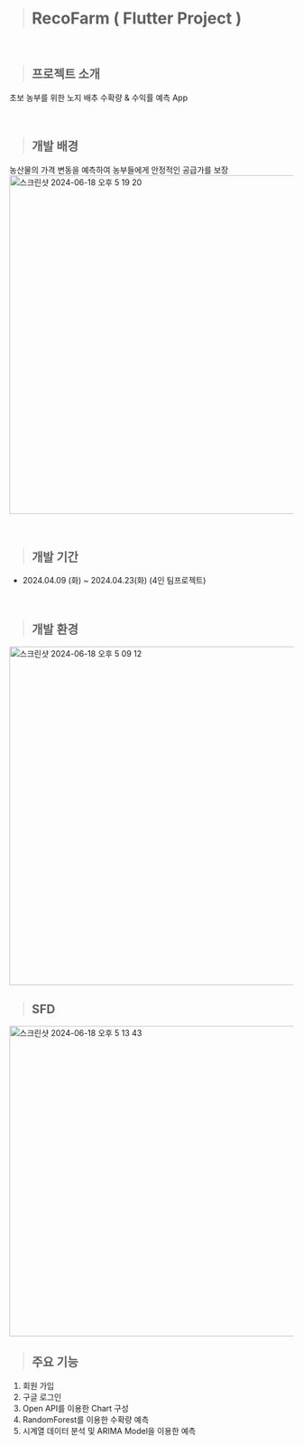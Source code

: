 > # RecoFarm ( Flutter Project )

<br>

> ## 프로젝트 소개
초보 농부를 위한 노지 배추 수확량 & 수익률 예측 App

<br>

> ## 개발 배경
농산물의 가격 변동을 예측하여 농부들에게 안정적인 공급가를 보장
<img width="600" alt="스크린샷 2024-06-18 오후 5 19 20" src="https://github.com/lcy0512/RecoFarm_app/assets/152368203/b43af0a7-1995-4819-93ed-628a5c61af1f">

<br>

> ## 개발 기간
* 2024.04.09 (화) ~ 2024.04.23(화) (4인 팀프로젝트)

<br>

> ## 개발 환경
<img width="600" alt="스크린샷 2024-06-18 오후 5 09 12" src="https://github.com/lcy0512/RecoFarm_app/assets/152368203/b33f338e-d446-4bc0-b10b-72da99c2891c">

<br>

> ## SFD
<img width="550" alt="스크린샷 2024-06-18 오후 5 13 43" src="https://github.com/lcy0512/RecoFarm_app/assets/152368203/194341e6-d8e0-41be-97ef-73bb7ba4e03e">

<br>

> ## 주요 기능
1. 회원 가입
2. 구글 로그인
3. Open API를 이용한 Chart 구성
4. RandomForest를 이용한 수확량 예측
5. 시계열 데이터 분석 및 ARIMA Model을 이용한 예측


